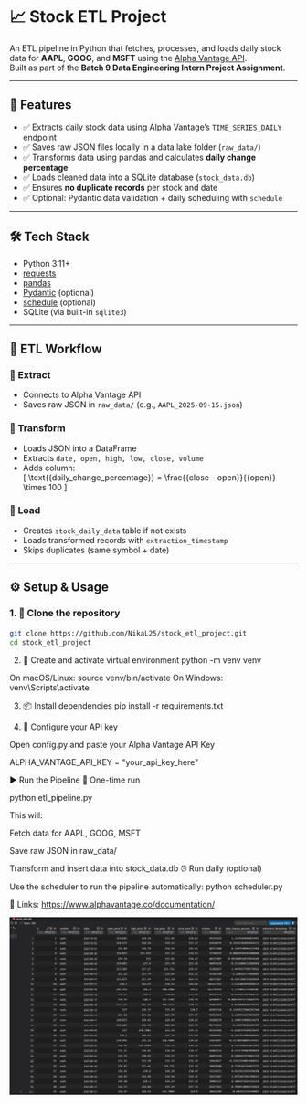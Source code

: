 # 📈 Stock ETL Project

An ETL pipeline in Python that fetches, processes, and loads daily stock data for **AAPL**, **GOOG**, and **MSFT** using the [Alpha Vantage API](https://www.alphavantage.co/).  
Built as part of the **Batch 9 Data Engineering Intern Project Assignment**.

---

## 🚀 Features

- ✅ Extracts daily stock data using Alpha Vantage’s `TIME_SERIES_DAILY` endpoint
- ✅ Saves raw JSON files locally in a data lake folder (`raw_data/`)
- ✅ Transforms data using pandas and calculates **daily change percentage**
- ✅ Loads cleaned data into a SQLite database (`stock_data.db`)
- ✅ Ensures **no duplicate records** per stock and date
- ✅ Optional: Pydantic data validation + daily scheduling with `schedule`

---

## 🛠️ Tech Stack

- Python 3.11+
- [requests](https://pypi.org/project/requests/)
- [pandas](https://pandas.pydata.org/)
- [Pydantic](https://docs.pydantic.dev/) (optional)
- [schedule](https://schedule.readthedocs.io/en/stable/) (optional)
- SQLite (via built-in `sqlite3`)

---

## 🧪 ETL Workflow

### 🔹 Extract

- Connects to Alpha Vantage API
- Saves raw JSON in `raw_data/` (e.g., `AAPL_2025-09-15.json`)

### 🔹 Transform

- Loads JSON into a DataFrame
- Extracts `date, open, high, low, close, volume`
- Adds column:  
  \[
  \text{{daily\_change\_percentage}} = \frac{{close - open}}{{open}} \times 100
  \]

### 🔹 Load

- Creates `stock_daily_data` table if not exists
- Loads transformed records with `extraction_timestamp`
- Skips duplicates (same symbol + date)

---

## ⚙️ Setup & Usage

### 1. 🔁 Clone the repository

```bash
git clone https://github.com/NikaL25/stock_etl_project.git
cd stock_etl_project
```

2. 🐍 Create and activate virtual environment
   python -m venv venv

On macOS/Linux:
source venv/bin/activate
On Windows:
venv\Scripts\activate

3. 📦 Install dependencies
   pip install -r requirements.txt

4. 🔑 Configure your API key

Open config.py and paste your Alpha Vantage API Key

ALPHA_VANTAGE_API_KEY = "your_api_key_here"

▶️ Run the Pipeline
🧰 One-time run

python etl_pipeline.py

This will:

Fetch data for AAPL, GOOG, MSFT

Save raw JSON in raw_data/

Transform and insert data into stock_data.db
⏰ Run daily (optional)

Use the scheduler to run the pipeline automatically:
python scheduler.py

🔗 Links:
https://www.alphavantage.co/documentation/

![Database View](screenshots/db_view.png)
